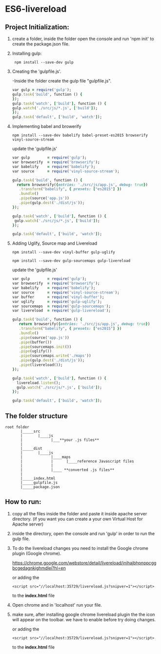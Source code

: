 # ES6-livereload

## Project Initialization:

1. create a folder, inside the folder open the console and run 'npm init' to create the package.json file.

2. Installing gulp:

     ` npm install --save-dev gulp`
     
3. Creating the 'gulpfile.js'.

   -Inside the folder create the gulp file "gulpfile.js".
   
     ```Ruby
     var gulp = require('gulp');
     gulp.task('build', function () {
     });
     gulp.task('watch', ['build'], function () {
     gulp.watch('./src/js/*.js', ['build']);
     });
     gulp.task('default', ['build', 'watch']);
     ```
     
4. Implementing babel and browerify

     `npm install --save-dev babelify babel-preset-es2015 browserify vinyl-source-stream`
     
     update the 'gulpfile.js'
     
     ```Ruby
     var gulp        = require('gulp');
     var browserify  = require('browserify');
     var babelify    = require('babelify');
     var source      = require('vinyl-source-stream');
 
     gulp.task('build', function () {
       return browserify({entries: './src/js/app.js', debug: true})
        .transform("babelify", { presets: ["es2015"] })
        .bundle()
        .pipe(source('app.js'))
        .pipe(gulp.dest('./dist/js'));
     });
 
     gulp.task('watch', ['build'], function () {
      gulp.watch('./src/js/*.js', ['build']);
     });
 
     gulp.task('default', ['build', 'watch']);
     ```
  
5. Adding Uglify, Source map and Livereload

     `npm install --save-dev vinyl-buffer gulp-uglify`
     
     `npm install --save-dev gulp-sourcemaps gulp-livereload`


     update the 'gulpfile.js'
     
     ```Ruby
     var gulp        = require('gulp');
     var browserify  = require('browserify');
     var babelify    = require('babelify');
     var source      = require('vinyl-source-stream');
     var buffer      = require('vinyl-buffer');
     var uglify      = require('gulp-uglify');
     var sourcemaps  = require('gulp-sourcemaps');
     var livereload  = require('gulp-livereload');
 
     gulp.task('build', function () {
        return browserify({entries: './src/js/app.js', debug: true})
        .transform("babelify", { presets: ["es2015"] })
        .bundle()
        .pipe(source('app.js'))
        .pipe(buffer())
        .pipe(sourcemaps.init())
        .pipe(uglify())
        .pipe(sourcemaps.write('./maps'))
        .pipe(gulp.dest('./dist/js'));
        .pipe(livereload());
     });
 
     gulp.task('watch', ['build'], function () {
       livereload.listen();
       gulp.watch('./src/js/*.js', ['build']);
     });
 
     gulp.task('default', ['build', 'watch']);
     ```

## The folder structure

```````````````
root folder
       |_____src
       |       |____js
       |             |___**your .js files**
       |
       |_____dist
       |       |____js
       |             |____maps
       |             |      |____reference Javascript files
       |             |
       |             |____ **converted .js files**
       |
       |_____index.html
       |_____gulpfile.js
       |_____package.json
```````````````

## How to run:

1. copy all the files inside the folder and paste it inside apache server directory.
   (if you want you can create a your own Virtual Host for Apache server)

2. inside the directory, open the console and run 'gulp' in order to run the gulp file.

3. To do the livereload changes you need to install the Google chrome plugin (Google chrome).

   https://chrome.google.com/webstore/detail/livereload/jnihajbhpnppcggbcgedagnkighmdlei?hl=en
   
   or adding the
   
   ```<script src="//localhost:35729/livereload.js?snipver=1"></script>```
   
   to the **index.html** file

4. Open chrome and in 'localhost' run your file.

5. make sure, after installing google chrome livereload plugin the the icon will appear on the toolbar. 
   we have to enable before try doing changes.
   
   or adding the
   
   ```<script src="//localhost:35729/livereload.js?snipver=1"></script>```
   
   to the **index.html** file
